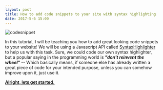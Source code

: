 ```yaml
---
layout: post
title: How to add code snippets to your site with syntax highlighting
date: 2017-5-6 15:00
---
```

![codesnippet](http://i.imgur.com/4w1OEUa.png)

In this tutorial, I will be teaching you how to add great looking code snippets to your website! We will be using a Javascript API called [SyntaxHighlighter](http://alexgorbatchev.com/SyntaxHighlighter) to help us with this task. Sure, we could code our own syntax highlighter, but a popular saying in the programming world is ***"don't reinvent the wheel"*** -- Which basically means, if someone else has already written a great piece of code for your intended purpose, unless you can somehow improve upon it, just use it.

**<u>Alright, lets get started.</u>**
